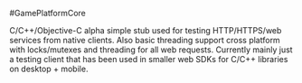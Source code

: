 #GamePlatformCore

C/C++/Objective-C alpha simple stub used for testing HTTP/HTTPS/web services from native clients.  Also basic threading support cross platform with locks/mutexes and threading for all web requests.  Currently mainly just a testing client that has been used in smaller web SDKs for C/C++ libraries on desktop + mobile.